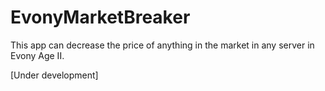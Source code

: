 # EvonyMarketBreaker

This app can decrease the price of anything in the market in any server in Evony Age II.


[Under development]
